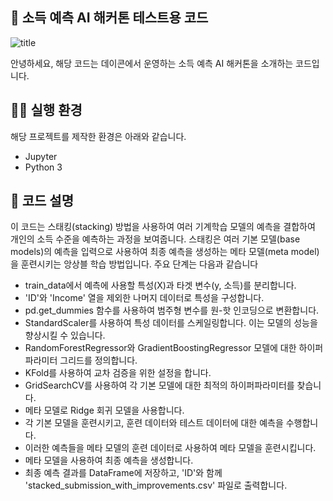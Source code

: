 ## 🙌 소득 예측 AI 해커톤 테스트용 코드

![title](https://dacon.s3.ap-northeast-2.amazonaws.com/competition/236229/card_cpt.jpg?20220808)   

안녕하세요, 해당 코드는 데이콘에서 운영하는 소득 예측 AI 해커톤을 소개하는 코드입니다.


## 🙋‍♀️ 실행 환경

해당 프로젝트를 제작한 환경은 아래와 같습니다.
- Jupyter
- Python 3


##  📌 코드 설명


이 코드는 스태킹(stacking) 방법을 사용하여 여러 기계학습 모델의 예측을 결합하여 개인의 소득 수준을 예측하는 과정을 보여줍니다. 스태킹은 여러 기본 모델(base models)의 예측을 입력으로 사용하여 최종 예측을 생성하는 메타 모델(meta model)을 훈련시키는 앙상블 학습 방법입니다. 주요 단계는 다음과 같습니다

- train_data에서 예측에 사용할 특성(X)과 타겟 변수(y, 소득)를 분리합니다.
- 'ID'와 'Income' 열을 제외한 나머지 데이터로 특성을 구성합니다.
- pd.get_dummies 함수를 사용하여 범주형 변수를 원-핫 인코딩으로 변환합니다.
- StandardScaler를 사용하여 특성 데이터를 스케일링합니다. 이는 모델의 성능을 향상시킬 수 있습니다.
- RandomForestRegressor와 GradientBoostingRegressor 모델에 대한 하이퍼파라미터 그리드를 정의합니다.
- KFold를 사용하여 교차 검증을 위한 설정을 합니다.
- GridSearchCV를 사용하여 각 기본 모델에 대한 최적의 하이퍼파라미터를 찾습니다.
- 메타 모델로 Ridge 회귀 모델을 사용합니다.
- 각 기본 모델을 훈련시키고, 훈련 데이터와 테스트 데이터에 대한 예측을 수행합니다.
- 이러한 예측들을 메타 모델의 훈련 데이터로 사용하여 메타 모델을 훈련시킵니다.
- 메타 모델을 사용하여 최종 예측을 생성합니다.
- 최종 예측 결과를 DataFrame에 저장하고, 'ID'와 함께 'stacked_submission_with_improvements.csv' 파일로 출력합니다.
